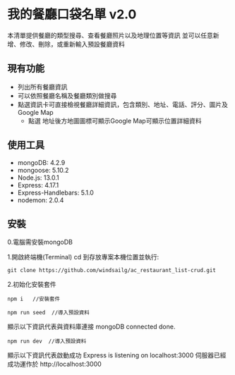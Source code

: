 # 我的餐廳口袋名單 v2.0

本清單提供餐廳的類型搜尋、查看餐廳照片以及地理位置等資訊
並可以任意新增、修改、刪除，或重新輸入預設餐廳資料


## 現有功能

- 列出所有餐廳資訊
- 可以依照餐廳名稱及餐廳類別做搜尋
- 點選資訊卡可直接檢視餐廳詳細資訊，包含類別、地址、電話、評分、圖片及 Google Map
    - 點選 地址後方地圖圖標可顯示Google Map可顯示位置詳細資料


## 使用工具

- mongoDB: 4.2.9
- mongoose: 5.10.2
- Node.js: 13.0.1
- Express: 4.17.1
- Express-Handlebars: 5.1.0
- nodemon: 2.0.4


## 安裝

0.電腦需安裝mongoDB

1.開啟終端機(Terminal) cd 到存放專案本機位置並執行:

```
git clone https://github.com/windsailg/ac_restaurant_list-crud.git
```


2.初始化安裝套件

```
npm i   //安裝套件
```

```
npm run seed  //導入預設資料
```

顯示以下資訊代表與資料庫連接
mongoDB connected
done.


```
npm run dev  //導入預設資料
```

顯示以下資訊代表啟動成功
Express is listening on localhost:3000 
伺服器已經成功運作於 http://localhost:3000




